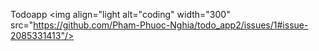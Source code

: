  T o d o a p p 
 
<img align="light alt="coding" width="300" src="https://github.com/Pham-Phuoc-Nghia/todo_app2/issues/1#issue-2085331413"/>

